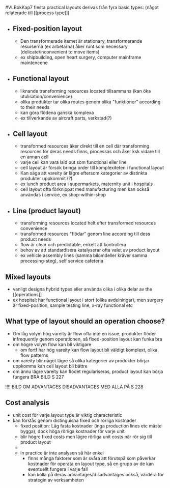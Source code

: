 #VLBokKap7
flesta practical layouts derivas från fyra basic types:
(något relaterade till [[process type]])
- ## Fixed-position layout
	- Den transformerade itemet är stationary, transformerande resurserna (ex arbetarna) åker runt som necessary (delicate/inconvenient to move items)
	- ex shipbuilding, open heart surgery, computer mainframe maintencene 
- ## Functional layout
	- liknande transforming resources located tillsammans (kan öka utulisation/convenience)
	- olika produkter tar olika routes genom olika "funktioner" according to their needs
	- kan göra flödena ganska komplexa
	- ex tillverkande av aircraft parts, verkstad(?)
- ## Cell layout
	- transformed resources åker direkt till en cell där transforming resources för deras needs finns, processas och åker ksk vidare till en annan cell
	- varje cell kan vara laid out som functional eller line
	- cell layout är försök bringa order till komplexiteten i functional layout
	- Kan säga att vareity är lägre eftersom kategorier av distinkta produkter uppkommit (?)
	- ex lunch product area i supermarkets, maternity unit i hospitals
	- cell layout ofta förknippat med manufacturing men kan också användas i service, ex shop-within-shop
- ## Line (product layout)
	- transforming resources located helt efter transformed resources convenience
	- transformed resources "flödar" genom line according till dess product needs
	- flow är clear och predictable, enkelt att kontrollera
	- behov av att standardisera katalyserar ofta valet av product layout
	- ex vehicle assembly lines (samma bilomdeller kräver samma processing-steg), self service cafeteria

## Mixed layouts
- vanligt designa hybrid types eller använda olika i olika delar av the [[operations]]
- ex hospital: har functional layout i stort (olika avdelningar), men surgery är fixed-position, sample testing line, x-ray functional etc


## What type of layout should an operation choose?
- Om låg volym hög vareity är flow ofta inte en issue, produkter flöder infrequently genom operationen, så fixed-position layout kan funka bra
- om högre volym flow kan bli viktigare
	- om fortf har hög vareity kan flow layout bli väldigt komplext, olika flow patterns
- om vareity blir något lägre så olika kategorier av produkter börjar uppkomma kan cell layout bli bättre
- om ännu lägre vareity kan flödet regulariseras, product layout kan börja fungera
BRA BILD S 227

!!!! BILD OM ADVANTAGES DISADVANTAGES MED ALLA PÅ S 228


## Cost analysis
- unit cost för varje layout type är viktig characteristic
- kan förstås genom distinguisha fixed och rörliga kostnader
	- fixed position: Låg fasta kostnader (inga production lines etc måste bygga), dock höga rörliga kostnader för varje unit
	- blir högre fixed costs men lägre rörliga unit costs när rör sig till product layout
	- 
	- in practice är inte analysen så här enkel
		- finns många faktorer som är svåra att förutspå som påverkar kostnader för operata en layout type,  så en grupp av de kan eventuellt fungera i varje fall
		- kan kolla på deras advantages/disadvantages också, värdera för strategin av verksamheten


